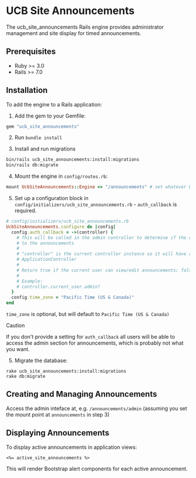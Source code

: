# UCB Site Announcements

The ucb_site_announcements Rails engine provides administrator management and site display for timed announcements.

## Prerequisites

   * Ruby >= 3.0
   * Rails >= 7.0

## Installation

To add the engine to a Rails application:

1. Add the gem to your Gemfile:

```ruby
gem "ucb_site_announcements"
```

2. Run `bundle install`

3. Install and run migrations
```bash
bin/rails ucb_site_announcements:install:migrations
bin/rails db:migrate
```

4. Mount the engine in `config/routes.rb`:

```ruby
mount UcbSiteAnnouncements::Engine => "/announcements" # set whatever URL you'd like to use here
```

5. Set up a configuration block in `config/initializers/ucb_site_announcements.rb` - `auth_callback` is required.

```ruby
# config/initializers/ucb_site_announcements.rb
UcbSiteAnnouncements.configure do |config|
  config.auth_callback = ->(controller) {
    # This will be called in the admin controller to determine if the current user can make changes
    # to the announcements
    #
    # "controller" is the current controller instance so it will have access to anything defined in your
    # ApplicationController
    #
    # Return true if the current user can view/edit announcements; false otherwise
    #
    # Example:
    # controller.current_user.admin?
  }
  config.time_zone = "Pacific Time (US & Canada)"
end
```

`time_zone` is optional, but will default to `Pacific Time (US & Canada)`

> [!CAUTION]
> If you don't provide a setting for `auth_callback` all users will be able to access the admin section for announcements, which is probably not what you want.

5. Migrate the database:

```
rake ucb_site_announcements:install:migrations
rake db:migrate
```

## Creating and Managing Announcements

Access the admin inteface at, e.g. `/announcements/admin` (assuming you set the mount point at `announcements` in step 3)

## Displaying Announcements

To display active announcements in application views:

```erb
<%= active_site_announcements %>
```

This will render Bootstrap alert components for each active announcement.
